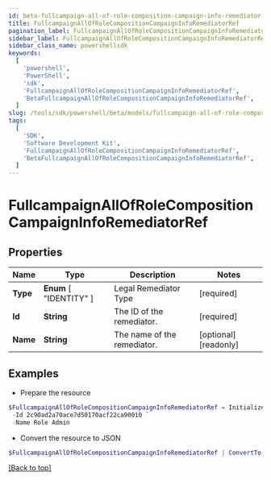 ```yaml
---
id: beta-fullcampaign-all-of-role-composition-campaign-info-remediator-ref
title: FullcampaignAllOfRoleCompositionCampaignInfoRemediatorRef
pagination_label: FullcampaignAllOfRoleCompositionCampaignInfoRemediatorRef
sidebar_label: FullcampaignAllOfRoleCompositionCampaignInfoRemediatorRef
sidebar_class_name: powershellsdk
keywords:
  [
    'powershell',
    'PowerShell',
    'sdk',
    'FullcampaignAllOfRoleCompositionCampaignInfoRemediatorRef',
    'BetaFullcampaignAllOfRoleCompositionCampaignInfoRemediatorRef',
  ]
slug: /tools/sdk/powershell/beta/models/fullcampaign-all-of-role-composition-campaign-info-remediator-ref
tags:
  [
    'SDK',
    'Software Development Kit',
    'FullcampaignAllOfRoleCompositionCampaignInfoRemediatorRef',
    'BetaFullcampaignAllOfRoleCompositionCampaignInfoRemediatorRef',
  ]
---
```


# FullcampaignAllOfRoleCompositionCampaignInfoRemediatorRef

## Properties

| Name | Type | Description | Notes |
| --- | --- | --- | --- |
| **Type** | **Enum** [ "IDENTITY" ] | Legal Remediator Type | [required] |
| **Id** | **String** | The ID of the remediator. | [required] |
| **Name** | **String** | The name of the remediator. | [optional] [readonly] |

## Examples

- Prepare the resource

```powershell
$FullcampaignAllOfRoleCompositionCampaignInfoRemediatorRef = Initialize-BetaFullcampaignAllOfRoleCompositionCampaignInfoRemediatorRef  -Type IDENTITY `
 -Id 2c90ad2a70ace7d50170acf22ca90010 `
 -Name Role Admin
```

- Convert the resource to JSON

```powershell
$FullcampaignAllOfRoleCompositionCampaignInfoRemediatorRef | ConvertTo-JSON
```

[[Back to top]](#)
